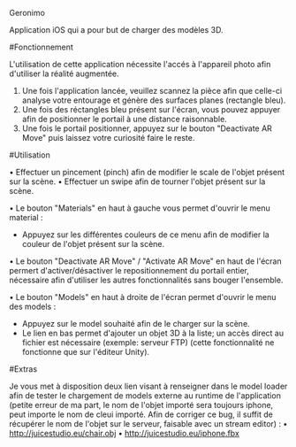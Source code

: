 Geronimo

Application iOS qui a pour but de charger des modèles 3D.



#Fonctionnement

L'utilisation de cette application nécessite l'accés à l'appareil photo afin d'utiliser la réalité augmentée.

1. Une fois l'application lancée, veuillez scannez la pièce afin que celle-ci analyse votre entourage et génère des surfaces planes (rectangle bleu).
2. Une fois des réctangles bleu présent sur l'écran, vous pouvez appuyer afin de positionner le portail à une distance raisonnable.
3. Une fois le portail positionner, appuyez sur le bouton "Deactivate AR Move" puis laissez votre curiosité faire le reste.



#Utilisation

• Effectuer un pincement (pinch) afin de modifier le scale de l'objet présent sur la scène.
• Effectuer un swipe afin de tourner l'objet présent sur la scène.

• Le bouton "Materials" en haut à gauche vous permet d'ouvrir le menu material :
  - Appuyez sur les différentes couleurs de ce menu afin de modifier la couleur de l'objet présent sur la scène.
  

• Le bouton "Deactivate AR Move" / "Activate AR Move" en haut de l'écran permert d'activer/désactiver le repositionnement du portail entier, nécessaire afin d'utiliser les autres fonctionnalités sans bouger l'ensemble.


• Le bouton "Models" en haut à droite de l'écran permet d'ouvrir le menu des models :
  - Appuyez sur le model souhaité afin de le charger sur la scène.
  - Le lien en bas permet d'ajouter un objet 3D à la liste; un accès direct au fichier est nécessaire (exemple: serveur FTP) (cette fonctionnalité ne fonctionne que sur l'éditeur Unity).
  
  
  
  #Extras
  
  Je vous met à disposition deux lien visant à renseigner dans le model loader afin de tester le chargement de models externe au runtime de l'application (petite erreur de ma part, le nom de l'objet importé sera toujours iphone, peut importe le nom de cleui importé. Afin de corriger ce bug, il suffit de récupérer le nom de l'objet sur le serveur, faisable avec un stream editor) :
  • http://juicestudio.eu/chair.obj
  • http://juicestudio.eu/iphone.fbx
